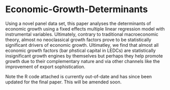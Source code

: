 # Economic-Growth-Determinants
Using a novel panel data set, this paper analyses the determinants of economic growth using a fixed effects multiple linear regression model with instrumental variables. Ultimately, contrary to traditional macroeconomic theory, almost no neoclassical growth factors prove to be statistically significant drivers of economic growth. Ultimatley, we find that almost all economic growth factors (bar phstical capital in LEDCs) are statistically insignificant growth engines by themselves but perhaps they help promote growth due to their complementary nature and via other channels like the improvement of export sophistication.

Note the R code attached is currently out-of-date and has since been updated for the final paper. This will be amended soon.
